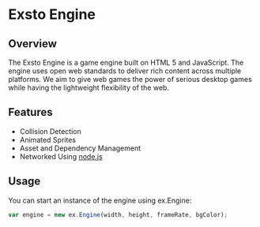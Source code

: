 # Exsto Engine

## Overview

The Exsto Engine is a game engine built on HTML 5 and JavaScript. The engine uses
open web standards to deliver rich content across multiple platforms. We aim to
give web games the power of serious desktop games while having the lightweight
flexibility of the web.

## Features
* Collision Detection
* Animated Sprites
* Asset and Dependency Management
* Networked Using [node.js](http://nodejs.org)

## Usage

You can start an instance of the engine using ex.Engine:

```javascript
var engine = new ex.Engine(width, height, frameRate, bgColor);
```
